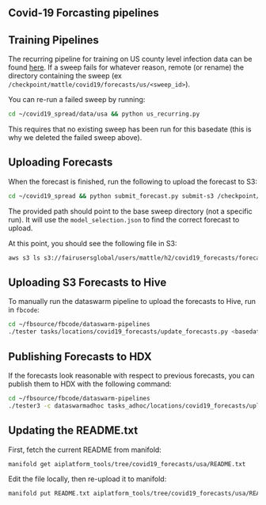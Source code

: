 Covid-19 Forcasting pipelines
-------------------------------

## Training Pipelines

The recurring pipeline for training on US county level infection data can be found [here](https://github.com/fairinternal/covid19_spread/blob/master/data/usa/us_recurring.py).  If a sweep fails for whatever reason, remote (or rename) the directory containing the sweep (ex `/checkpoint/mattle/covid19/forecasts/us/<sweep_id>`).  

You can re-run a failed sweep by running:

```bash
cd ~/covid19_spread/data/usa && python us_recurring.py
```

This requires that no existing sweep has been run for this basedate (this is why we deleted the failed sweep above).

## Uploading Forecasts 

When the forecast is finished, run the following to upload the forecast to S3:

```bash
cd ~/covid19_spread && python submit_forecast.py submit-s3 /checkpoint/$USER/covid19/forecasts/us/<sweep_id>
```

The provided path should point to the base sweep directory (not a specific run).  It will use the `model_selection.json` to find the correct forecast to upload.

At this point, you should see the following file in S3:

```bash
aws s3 ls s3://fairusersglobal/users/mattle/h2/covid19_forecasts/forecast_<basedate>.csv
```

## Uploading S3 Forecasts to Hive

To manually run the dataswarm pipeline to upload the forecasts to Hive, run in `fbcode`:

```bash
cd ~/fbsource/fbcode/dataswarm-pipelines
./tester tasks/locations/covid19_forecasts/update_forecasts.py <basedate>  -b "" -l
```


## Publishing Forecasts to HDX

If the forecasts look reasonable with respect to previous forecasts, you can publish them to HDX with the following command:

```bash
cd ~/fbsource/fbcode/dataswarm-pipelines
./tester3 -c dataswarmadhoc tasks_adhoc/locations/covid19_forecasts/upload_forecasts.py <basedate>
```

## Updating the README.txt

First, fetch the current README from manifold:

```bash
manifold get aiplatform_tools/tree/covid19_forecasts/usa/README.txt
```

Edit the file locally, then re-upload it to manifold:

```bash
manifold put README.txt aiplatform_tools/tree/covid19_forecasts/usa/README.txt
```
